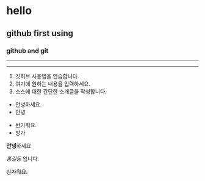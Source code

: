 # hello
## github first using
### github and git
---
***
1. 깃허브 사용법을 연습합니다.
2. 여기에 원하는 내용을 입력하세요.
3. 소스에 대한 간단한 소개글을 작성합니다.
   

- 안녕하세요.
- 안녕


+ 반가워요.
+ 방가


**안녕**하세요

_홍길동_ 입니다.

~~반가워요.~~
